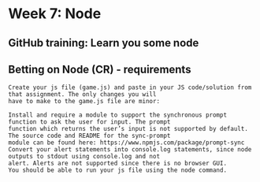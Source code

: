 Week 7: Node
============

## GitHub training: Learn you some node


## Betting on Node (CR) - requirements

    Create your js file (game.js) and paste in your JS code/solution from that assignment. The only changes you will 
    have to make to the game.js file are minor:
    
    Install and require a module to support the synchronous prompt function to ask the user for input. The prompt 
    function which returns the user’s input is not supported by default. The source code and README for the sync-prompt 
    module can be found here: https://www.npmjs.com/package/prompt-sync
    Convert your alert statements into console.log statements, since node outputs to stdout using console.log and not 
    alert. Alerts are not supported since there is no browser GUI.
    You should be able to run your js file using the node command.

